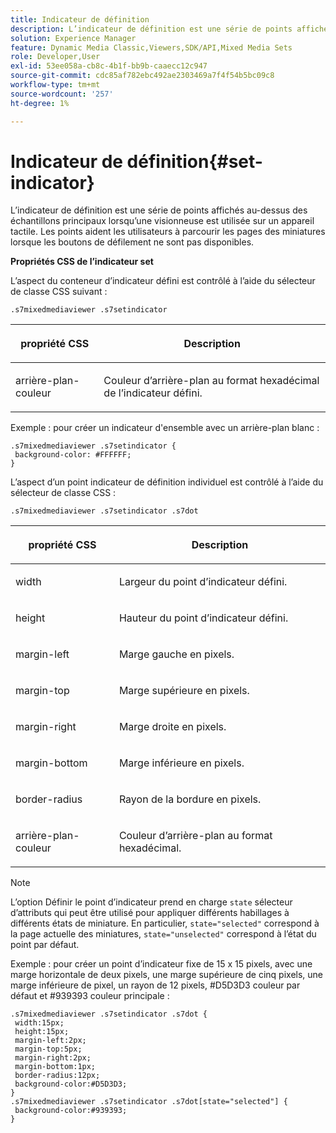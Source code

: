 ```yaml
---
title: Indicateur de définition
description: L’indicateur de définition est une série de points affichés au-dessus des échantillons principaux lorsqu’une visionneuse est utilisée sur un appareil tactile. Les points aident les utilisateurs à parcourir les pages des miniatures lorsque les boutons de défilement ne sont pas disponibles.
solution: Experience Manager
feature: Dynamic Media Classic,Viewers,SDK/API,Mixed Media Sets
role: Developer,User
exl-id: 53ee058a-cb8c-4b1f-bb9b-caaecc12c947
source-git-commit: cdc85af782ebc492ae2303469a7f4f54b5bc09c8
workflow-type: tm+mt
source-wordcount: '257'
ht-degree: 1%

---
```


# Indicateur de définition{#set-indicator}

L’indicateur de définition est une série de points affichés au-dessus des échantillons principaux lorsqu’une visionneuse est utilisée sur un appareil tactile. Les points aident les utilisateurs à parcourir les pages des miniatures lorsque les boutons de défilement ne sont pas disponibles.

<!--<a id="section_061E550C1C1D4DB2BD663A898895B38C"></a>-->

**Propriétés CSS de l’indicateur set**

L’aspect du conteneur d’indicateur défini est contrôlé à l’aide du sélecteur de classe CSS suivant :

```
.s7mixedmediaviewer .s7setindicator
```

<table id="table_94EE3F5BBE4547C0B4943471CEE7EDE4"> 
 <thead> 
  <tr> 
   <th colname="col1" class="entry"> <p> propriété CSS </p> </th> 
   <th colname="col2" class="entry"> <p>Description </p> </th> 
  </tr> 
 </thead>
 <tbody> 
  <tr> 
   <td colname="col1"> <p> <span class="codeph"> arrière-plan-couleur </span> </p> </td> 
   <td colname="col2"> <p>Couleur d’arrière-plan au format hexadécimal de l’indicateur défini. </p> </td> 
  </tr> 
 </tbody> 
</table>

Exemple : pour créer un indicateur d&#39;ensemble avec un arrière-plan blanc :

```
.s7mixedmediaviewer .s7setindicator { 
 background-color: #FFFFFF; 
}
```

L’aspect d’un point indicateur de définition individuel est contrôlé à l’aide du sélecteur de classe CSS :

`.s7mixedmediaviewer .s7setindicator .s7dot`

<table id="table_09B6E232FB94417392D101A7A653BE54"> 
 <thead> 
  <tr> 
   <th colname="col1" class="entry"> <p> propriété CSS </p> </th> 
   <th colname="col2" class="entry"> <p>Description </p> </th> 
  </tr> 
 </thead>
 <tbody> 
  <tr> 
   <td colname="col1"> <p> <span class="codeph"> width </span> </p> </td> 
   <td colname="col2"> <p>Largeur du point d’indicateur défini. </p> </td> 
  </tr> 
  <tr> 
   <td colname="col1"> <p> <span class="codeph"> height </span> </p> </td> 
   <td colname="col2"> <p>Hauteur du point d’indicateur défini. </p> </td> 
  </tr> 
  <tr> 
   <td colname="col1"> <p> <span class="codeph"> margin-left </span> </p> </td> 
   <td colname="col2"> <p>Marge gauche en pixels. </p> </td> 
  </tr> 
  <tr> 
   <td colname="col1"> <p> <span class="codeph"> margin-top </span> </p> </td> 
   <td colname="col2"> <p>Marge supérieure en pixels. </p> </td> 
  </tr> 
  <tr> 
   <td colname="col1"> <p> <span class="codeph"> margin-right </span> </p> </td> 
   <td colname="col2"> <p>Marge droite en pixels. </p> </td> 
  </tr> 
  <tr> 
   <td colname="col1"> <p> <span class="codeph"> margin-bottom </span> </p> </td> 
   <td colname="col2"> <p>Marge inférieure en pixels. </p> </td> 
  </tr> 
  <tr> 
   <td colname="col1"> <p> <span class="codeph"> border-radius </span> </p> </td> 
   <td colname="col2"> <p>Rayon de la bordure en pixels. </p> </td> 
  </tr> 
  <tr> 
   <td colname="col1"> <p> <span class="codeph"> arrière-plan-couleur </span> </p> </td> 
   <td colname="col2"> <p>Couleur d’arrière-plan au format hexadécimal. </p> </td> 
  </tr> 
 </tbody> 
</table>

>[!NOTE]
>
>L’option Définir le point d’indicateur prend en charge `state` sélecteur d’attributs qui peut être utilisé pour appliquer différents habillages à différents états de miniature. En particulier, `state="selected"` correspond à la page actuelle des miniatures, `state="unselected"` correspond à l’état du point par défaut.

Exemple : pour créer un point d’indicateur fixe de 15 x 15 pixels, avec une marge horizontale de deux pixels, une marge supérieure de cinq pixels, une marge inférieure de pixel, un rayon de 12 pixels, #D5D3D3 couleur par défaut et #939393 couleur principale :

```
.s7mixedmediaviewer .s7setindicator .s7dot { 
 width:15px; 
 height:15px; 
 margin-left:2px; 
 margin-top:5px; 
 margin-right:2px; 
 margin-bottom:1px; 
 border-radius:12px; 
 background-color:#D5D3D3;  
} 
.s7mixedmediaviewer .s7setindicator .s7dot[state="selected"] { 
 background-color:#939393;  
}
```
